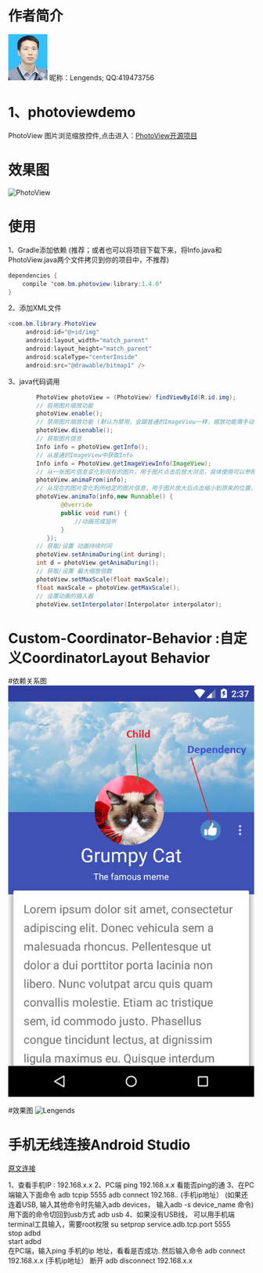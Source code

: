 # 作者简介

![Lengends](author.png)
昵称：Lengends; 
QQ:419473756




# 1、photoviewdemo 
PhotoView 图片浏览缩放控件,点击进入：[PhotoView开源项目](https://github.com/bm-x/PhotoView)

# 效果图
![PhotoView](photoviewdemo/photoview.gif)

# 使用
1、Gradle添加依赖 (推荐；或者也可以将项目下载下来，将Info.java和PhotoView.java两个文件拷贝到你的项目中，不推荐)
```java
dependencies {
    compile 'com.bm.photoview:library:1.4.0'
}
```

2、添加XML文件
```java
<com.bm.library.PhotoView
     android:id="@+id/img"
     android:layout_width="match_parent"
     android:layout_height="match_parent"
     android:scaleType="centerInside"
     android:src="@drawable/bitmap1" />
```

3、java代码调用
```java
        PhotoView photoView = (PhotoView) findViewById(R.id.img);
        // 启用图片缩放功能
        photoView.enable();
        // 禁用图片缩放功能 (默认为禁用，会跟普通的ImageView一样，缩放功能需手动调用enable()启用)
        photoView.disenable();
        // 获取图片信息
        Info info = photoView.getInfo();
        // 从普通的ImageView中获取Info
        Info info = PhotoView.getImageViewInfo(ImageView);
        // 从一张图片信息变化到现在的图片，用于图片点击后放大浏览，具体使用可以参照demo的使用
        photoView.animaFrom(info);
        // 从现在的图片变化到所给定的图片信息，用于图片放大后点击缩小到原来的位置，具体使用可以参照demo的使用
        photoView.animaTo(info,new Runnable() {
               @Override
               public void run() {
                   //动画完成监听
               }
           });
        // 获取/设置 动画持续时间
        photoView.setAnimaDuring(int during);
        int d = photoView.getAnimaDuring();
        // 获取/设置 最大缩放倍数
        photoView.setMaxScale(float maxScale);
        float maxScale = photoView.getMaxScale();
        // 设置动画的插入器
        photoView.setInterpolator(Interpolator interpolator);
```

# Custom-Coordinator-Behavior :自定义CoordinatorLayout Behavior

#依赖关系图
![Lengends](CoordinatorlayoutBehavior/coordinatorlayout.png)

#效果图
![Lengends](CoordinatorlayoutBehavior/coordinatorlayout.gif)



# 手机无线连接Android Studio
[原文连接](http://blog.csdn.net/kv110/article/details/39438853)

1、查看手机IP : 192.168.x.x
2、PC端 ping 192.168.x.x 看能否ping的通
3、在PC端输入下面命令
    adb tcpip 5555
    adb connect 192.168.*.* (手机ip地址）
    (如果还连着USB, 输入其他命令时先输入adb devices， 输入adb -s device_name 命令)
    用下面的命令切回到usb方式
    adb usb
4、如果没有USB线，
    可以用手机端terminal工具输入，需要root权限
    su 
    setprop service.adb.tcp.port 5555  
    stop adbd   
    start adbd   
    在PC端，输入ping 手机的ip 地址，看看是否成功. 然后输入命令
    adb connect 192.168.x.x  (手机ip地址）
    断开 adb disconnect 192.168.x.x 

